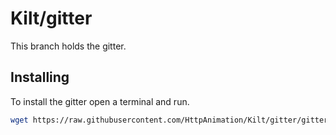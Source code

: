 # Kilt/gitter
This branch holds the gitter.

## Installing
To install the gitter open a terminal and run.
```bash
wget https://raw.githubusercontent.com/HttpAnimation/Kilt/gitter/gitter.bash && bash gitter.bash
```
